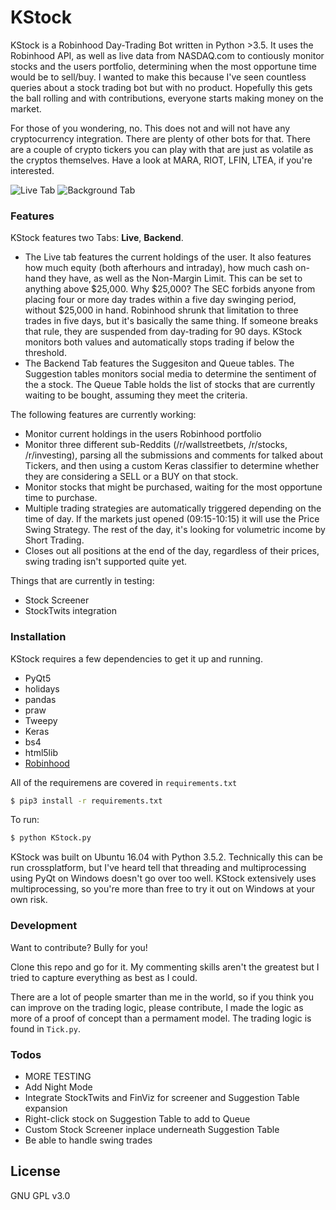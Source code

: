 # KStock


KStock is a Robinhood Day-Trading Bot written in Python >3.5. It uses the Robinhood API, as well as live data from NASDAQ.com to contiously monitor stocks and the users portfolio, determining when the most opportune time would be to sell/buy. I wanted to make this because I've seen countless queries about a stock trading bot but with no product. Hopefully this gets the ball rolling and with contributions, everyone starts making money on the market. 

For those of you wondering, no. This does not and will not have any cryptocurrency integration. There are plenty of other bots for that. There are a couple of crypto tickers you can play with that are just as volatile as the cryptos themselves. Have a look at MARA, RIOT, LFIN, LTEA, if you're interested. 

![Live Tab](https://i.imgur.com/OmlSyMB.png) ![Background Tab](https://i.imgur.com/tgm1lYh.png)

### Features

KStock features two Tabs: **Live**, **Backend**. 
* The Live tab features the current holdings of the user. It also features how much equity (both afterhours and intraday), how much cash on-hand they have, as well as the Non-Margin Limit. This can be set to anything above $25,000. Why $25,000? The SEC forbids anyone from placing four or more day trades within a five day swinging period, without $25,000 in hand. Robinhood shrunk that limitation to three trades in five days, but it's basically the same thing. If someone breaks that rule, they are suspended from day-trading for 90 days. KStock monitors both values and automatically stops trading if below the threshold. 
* The Backend Tab features the Suggesiton and Queue tables. The Suggestion tables monitors social media to determine the sentiment of the a stock. The Queue Table holds the list of stocks that are currently waiting to be bought, assuming they meet the criteria. 

The following features are currently working:

* Monitor current holdings in the users Robinhood portfolio
* Monitor three different sub-Reddits (/r/wallstreetbets, /r/stocks, /r/investing), parsing all the submissions and comments for talked about Tickers, and then using a custom Keras classifier to determine whether they are considering a SELL or a BUY on that stock.
* Monitor stocks that might be purchased, waiting for the most opportune time to purchase.
* Multiple trading strategies are automatically triggered depending on the time of day. If the markets just opened (09:15-10:15) it will use the Price Swing Strategy. The rest of the day, it's looking for volumetric income by Short Trading.
* Closes out all positions at the end of the day, regardless of their prices, swing trading isn't supported quite yet.

Things that are currently in testing:
* Stock Screener
* StockTwits integration

### Installation

KStock requires a few dependencies to get it up and running.
* PyQt5
* holidays
* pandas
* praw
* Tweepy
* Keras
* bs4
* html5lib
* [Robinhood](https://github.com/Jamonek/Robinhood)

All of the requiremens are covered in `requirements.txt`

```sh
$ pip3 install -r requirements.txt
```

To run:
```sh
$ python KStock.py
```

KStock was built on Ubuntu 16.04 with Python 3.5.2. 
Technically this can be run crossplatform, but I've heard tell that threading and multiprocessing using PyQt on Windows doesn't go over too well. KStock extensively uses multiprocessing, so you're more than free to try it out on Windows at your own risk.


### Development

Want to contribute? Bully for you!

Clone this repo and go for it. My commenting skills aren't the greatest but I tried to capture everything as best as I could.

There are a lot of people smarter than me in the world, so if you think you can improve on the trading logic, please contribute, I made the logic as more of a proof of concept than a permament model. The trading logic is found in `Tick.py`. 

### Todos

 - MORE TESTING
 - Add Night Mode
 - Integrate StockTwits and FinViz for screener and Suggestion Table expansion
 - Right-click stock on Suggestion Table to add to Queue
 - Custom Stock Screener inplace underneath Suggestion Table
 - Be able to handle swing trades

License
----

GNU GPL v3.0


